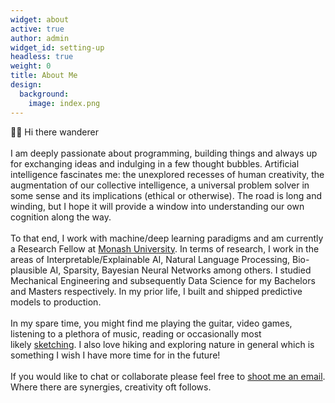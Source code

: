 ```yaml
---
widget: about
active: true
author: admin
widget_id: setting-up
headless: true
weight: 0
title: About Me
design:
  background:
    image: index.png
---
```

👋🏼 Hi there wanderer\
\
I am deeply passionate about programming, building things and always up for exchanging ideas and indulging in a few thought bubbles. Artificial intelligence fascinates me: the unexplored recesses of human creativity, the augmentation of our collective intelligence, a universal problem solver in some sense and its implications (ethical or otherwise). The road is long and winding, but I hope it will provide a window into understanding our own cognition along the way.\
\
To that end, I work with machine/deep learning paradigms and am currently a Research Fellow at [Monash University](https://research.monash.edu/en/persons/satya-borgohain). In terms of research, I work in the areas of Interpretable/Explainable AI, Natural Language Processing, Bio-plausible AI, Sparsity, Bayesian Neural Networks among others. I studied Mechanical Engineering and subsequently Data Science for my Bachelors and Masters respectively. In my prior life, I built and shipped predictive models to production.\
\
In my spare time, you might find me playing the guitar, video games, listening to a plethora of music, reading or occasionally most likely [sketching](https://www.satyaborg.com/artworks). I also love hiking and exploring nature in general which is something I wish I have more time for in the future!\
\
If you would like to chat or collaborate please feel free to [shoot me an email](mailto:satya.borg@gmail.com). Where there are synergies, creativity oft follows.